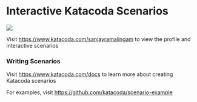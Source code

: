 # Interactive Katacoda Scenarios

[![](http://shields.katacoda.com/katacoda/sanjayramalingam/count.svg)](https://www.katacoda.com/sanjayramalingam "Get your profile on Katacoda.com")

Visit https://www.katacoda.com/sanjayramalingam to view the profile and interactive scenarios

### Writing Scenarios
Visit https://www.katacoda.com/docs to learn more about creating Katacoda scenarios

For examples, visit https://github.com/katacoda/scenario-example
